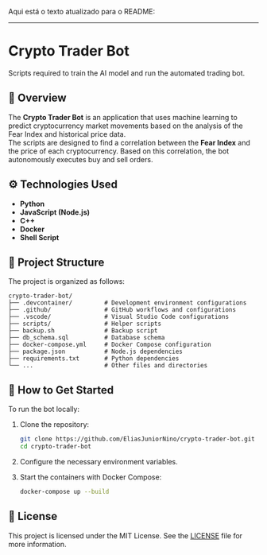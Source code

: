 Aqui está o texto atualizado para o README:

---

# Crypto Trader Bot

Scripts required to train the AI model and run the automated trading bot.

## 📌 Overview

The **Crypto Trader Bot** is an application that uses machine learning to predict cryptocurrency market movements based on the analysis of the Fear Index and historical price data.  
The scripts are designed to find a correlation between the **Fear Index** and the price of each cryptocurrency. Based on this correlation, the bot autonomously executes buy and sell orders.

## ⚙️ Technologies Used

- **Python**
- **JavaScript (Node.js)**
- **C++**
- **Docker**
- **Shell Script**

## 📁 Project Structure

The project is organized as follows:

```
crypto-trader-bot/
├── .devcontainer/         # Development environment configurations
├── .github/               # GitHub workflows and configurations
├── .vscode/               # Visual Studio Code configurations
├── scripts/               # Helper scripts
├── backup.sh              # Backup script
├── db_schema.sql          # Database schema
├── docker-compose.yml     # Docker Compose configuration
├── package.json           # Node.js dependencies
├── requirements.txt       # Python dependencies
└── ...                    # Other files and directories
```

## 🚀 How to Get Started

To run the bot locally:

1. Clone the repository:

   ```bash
   git clone https://github.com/EliasJuniorNino/crypto-trader-bot.git
   cd crypto-trader-bot
   ```

2. Configure the necessary environment variables.

3. Start the containers with Docker Compose:

   ```bash
   docker-compose up --build
   ```

## 📄 License

This project is licensed under the MIT License. See the [LICENSE](LICENSE) file for more information.
